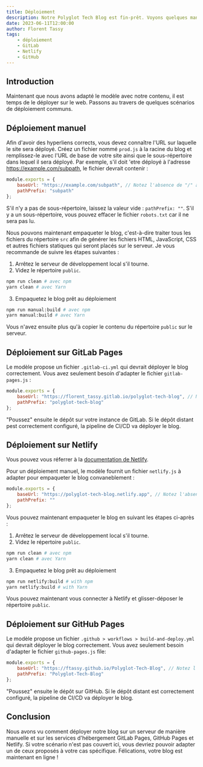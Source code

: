 ```yaml
---
title: Déploiement
description: Notre Polyglot Tech Blog est fin-prêt. Voyons quelques manières de le déployer sur le serveur.
date: 2023-06-11T12:00:00
author: Florent Tassy
tags: 
    - déploiement
    - GitLab
    - Netlify
    - GitHub
---
```


## Introduction

<div>Maintenant que nous avons adapté le modèle avec notre contenu, il est temps de le déployer sur le web. Passons au travers de quelques scénarios de déploiement communs.</div>

## Déploiement manuel

Afin d'avoir des hyperliens corrects, vous devez connaître l'URL sur laquelle le site sera déployé. Créez un fichier nommé `prod.js` à la racine du blog et remplissez-le avec l'URL de base de votre site ainsi que le sous-répertoire dans lequel il sera déployé. Par exemple, s'il doit 'etre déployé à l'adresse https://example.com/subpath, le fichier devrait contenir :  

```js
module.exports = { 
    baseUrl: "https://example.com/subpath", // Notez l'absence de "/" à la fin de l'URL
    pathPrefix: "subpath" 
};
```

S'il n'y a pas de sous-répertoire, laissez la valeur vide : `pathPrefix: ""`. S'il y a un sous-répertoire, vous pouvez effacer le fichier `robots.txt` car il ne sera pas lu. 

Nous pouvons maintenant empaqueter le blog, c'est-à-dire traiter tous les fichiers du répertoire `src` afin de générer les fichiers HTML, JavaScript, CSS et autres fichiers statiques qui seront placés sur le serveur. Je vous recommande de suivre les étapes suivantes :  
1. Arrêtez le serveur de développement local s'il tourne.
2. Videz le répertoire `public`.
```bash
npm run clean # avec npm
yarn clean # avec Yarn
```
3. Empaquetez le blog prêt au déploiement
```bash
npm run manual:build # avec npm
yarn manual:build # avec Yarn
```

Vous n'avez ensuite plus qu'à copier le contenu du répertoire `public` sur le serveur.

## Déploiement sur GitLab Pages

Le modèle propose un fichier `.gitlab-ci.yml` qui devrait déployer le blog correctement. Vous avez seulement besoin d'adapter le fichier `gitlab-pages.js` :  

```js
module.exports = { 
    baseUrl: "https://florent_tassy.gitlab.io/polyglot-tech-blog", // Notez l'absence de "/" à la fin de l'URL
    pathPrefix: "polyglot-tech-blog" 
};
```

"Poussez" ensuite le dépôt sur votre instance de GitLab. Si le dépôt distant pest correctement configuré, la pipeline de CI/CD va déployer le blog.

## Déploiement sur Netlify

Vous pouvez vous réferrer à la [documentation de Netlify](https://docs.netlify.com/git/overview/).

Pour un déploiement manuel, le modèle fournit un fichier `netlify.js` à adapter pour empaqueter le blog convaneblement :  

```js
module.exports = { 
    baseUrl: "https://polyglot-tech-blog.netlify.app", // Notez l'absence de "/" à la fin de l'URL
    pathPrefix: "" 
};
```

Vous pouvez maintenant empaqueter le blog en suivant les étapes ci-après :    
1. Arrêtez le serveur de développement local s'il tourne.
2. Videz le répertoire `public`.
```bash
npm run clean # avec npm
yarn clean # avec Yarn
```
3. Empaquetez le blog prêt au déploiement
```bash
npm run netlify:build # with npm
yarn netlify:build # with Yarn
```

Vous pouvez maintenant vous connecter à Netlify et glisser-déposer le répertoire `public`.  

## Déploiement sur GitHub Pages

Le modèle propose un fichier `.github > workflows > build-and-deploy.yml` qui devrait déployer le blog correctement. Vous avez seulement besoin d'adapter le fichier `github-pages.js` file:  

```js
module.exports = { 
    baseUrl: "https://ftassy.github.io/Polyglot-Tech-Blog", // Notez l'absence de "/" à la fin de l'URL
    pathPrefix: "Polyglot-Tech-Blog" 
};
```

"Poussez" ensuite le dépôt sur GitHub. Si le dépôt distant est correctement configuré, la pipeline de CI/CD va déployer le blog.

## Conclusion

Nous avons vu comment déployer notre blog sur un serveur de manière manuelle et sur les services d'hébergement GitLab Pages, GitHub Pages et Netlify. Si votre scénario n'est pas couvert ici, vous devriez pouvoir adapter un de ceux proposés à votre cas spécifique. Félications, votre blog est maintenant en ligne !
